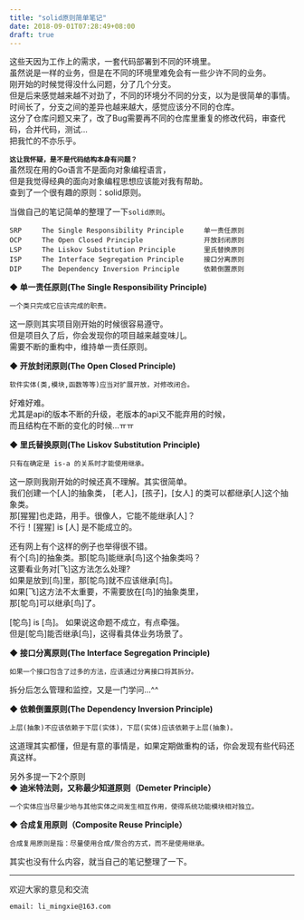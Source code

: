 ```yaml
---
title: "solid原则简单笔记"
date: 2018-09-01T07:28:49+08:00
draft: true
---
```


这些天因为工作上的需求，一套代码部署到不同的环境里。  
虽然说是一样的业务，但是在不同的环境里难免会有一些少许不同的业务。  
刚开始的时候觉得没什么问题，分了几个分支。  
但是后来感觉越来越不对劲了，不同的环境分不同的分支，以为是很简单的事情。  
时间长了，分支之间的差异也越来越大，感觉应该分不同的仓库。  
这分了仓库问题又来了，改了Bug需要再不同的仓库里重复的修改代码，审查代码，合并代码，测试...  
把我忙的不亦乐乎。  
 
**`这让我怀疑，是不是代码结构本身有问题？`**  
虽然现在用的Go语言不是面向对象编程语言，  
但是我觉得经典的面向对象编程思想应该能对我有帮助。  
查到了一个很有趣的原则：solid原则。

当做自己的笔记简单的整理了一下`solid原则`。  

```
SRP	    The Single Responsibility Principle	    单一责任原则
OCP	    The Open Closed Principle	            开放封闭原则
LSP	    The Liskov Substitution Principle	    里氏替换原则
ISP	    The Interface Segregation Principle	    接口分离原则
DIP	    The Dependency Inversion Principle	    依赖倒置原则
```


**◆ 单一责任原则(The Single Responsibility Principle)**  
```
一个类只完成它应该完成的职责。
```
这一原则其实项目刚开始的时候很容易遵守。  
但是项目久了后，你会发现你的项目越来越变味儿。  
需要不断的重构中，维持单一责任原则。  

**◆ 开放封闭原则(The Open Closed Principle)**  
```
软件实体(类,模块,函数等等)应当对扩展开放，对修改闭合。
```  
好难好难。  
尤其是api的版本不断的升级，老版本的api又不能弃用的时候，  
而且结构在不断的变化的时候...ㅠㅠ  

**◆ 里氏替换原则(The Liskov Substitution Principle)**  
```
只有在确定是 is-a 的关系时才能使用继承。
```  
这一原则我刚开始的时候还真不理解。其实很简单。   
我们创建一个[人]的抽象类， [老人]，[孩子]，[女人] 的类可以都继承[人]这个抽象类。   
那[猩猩]也走路，用手。很像人，它能不能继承[人]？  
不行！[猩猩] is [人] 是不能成立的。 

还有网上有个这样的例子也举得很不错。  
有个[鸟]的抽象类。那[鸵鸟]能继承[鸟]这个抽象类吗？  
这要看业务对[飞]这方法怎么处理?  
如果是放到[鸟]里，那[鸵鸟]就不应该继承[鸟]。  
如果[飞]这方法不太重要，不需要放在[鸟]的抽象类里，  
那[鸵鸟]可以继承[鸟]了。  

[鸵鸟] is [鸟]。 如果说这命题不成立，有点牵强。  
但是[鸵鸟]能否继承[鸟]，这得看具体业务场景了。  

**◆ 接口分离原则(The Interface Segregation Principle)**  
```
如果一个接口包含了过多的方法，应该通过分离接口将其拆分。
```  
拆分后怎么管理和监控，又是一门学问...^^

**◆ 依赖倒置原则(The Dependency Inversion Principle)**  
```
上层(抽象)不应该依赖于下层(实体)，下层(实体)应该依赖于上层(抽象)。
```  
这道理其实都懂，但是有意的事情是，如果定期做重构的话，你会发现有些代码还真这样。

另外多提一下2个原则  
**◆ 迪米特法则，又称最少知道原则（Demeter Principle）**
```
一个实体应当尽量少地与其他实体之间发生相互作用，使得系统功能模块相对独立。
```

**◆ 合成复用原则（Composite Reuse Principle）**
```
合成复用原则是指：尽量使用合成/聚合的方式，而不是使用继承。
```


其实也没有什么内容，就当自己的笔记整理了一下。

----------------------------------------------
欢迎大家的意见和交流

`email: li_mingxie@163.com`